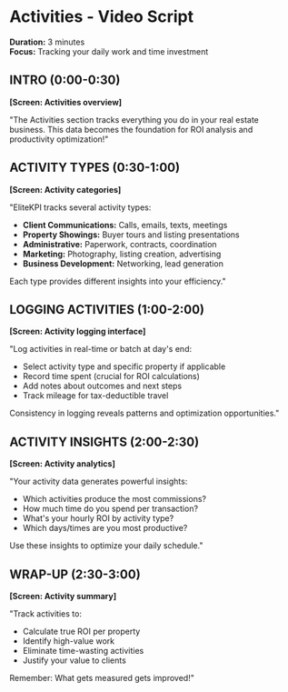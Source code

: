 # Activities - Video Script
**Duration:** 3 minutes  
**Focus:** Tracking your daily work and time investment

## INTRO (0:00-0:30)
**[Screen: Activities overview]**

"The Activities section tracks everything you do in your real estate business. This data becomes the foundation for ROI analysis and productivity optimization!"

## ACTIVITY TYPES (0:30-1:00)
**[Screen: Activity categories]**

"EliteKPI tracks several activity types:
- **Client Communications:** Calls, emails, texts, meetings
- **Property Showings:** Buyer tours and listing presentations
- **Administrative:** Paperwork, contracts, coordination
- **Marketing:** Photography, listing creation, advertising
- **Business Development:** Networking, lead generation

Each type provides different insights into your efficiency."

## LOGGING ACTIVITIES (1:00-2:00)
**[Screen: Activity logging interface]**

"Log activities in real-time or batch at day's end:
- Select activity type and specific property if applicable
- Record time spent (crucial for ROI calculations)
- Add notes about outcomes and next steps
- Track mileage for tax-deductible travel

Consistency in logging reveals patterns and optimization opportunities."

## ACTIVITY INSIGHTS (2:00-2:30)
**[Screen: Activity analytics]**

"Your activity data generates powerful insights:
- Which activities produce the most commissions?
- How much time do you spend per transaction?
- What's your hourly ROI by activity type?
- Which days/times are you most productive?

Use these insights to optimize your daily schedule."

## WRAP-UP (2:30-3:00)
**[Screen: Activity summary]**

"Track activities to:
- Calculate true ROI per property
- Identify high-value work
- Eliminate time-wasting activities
- Justify your value to clients

Remember: What gets measured gets improved!"